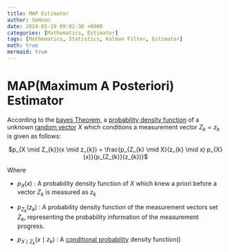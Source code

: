 ```yaml
---
title: MAP Estimator
author: SeHoon
date: 2024-05-29 09:02:30 +0900
categories: [Mathematics, Estimator]
tags: [Mathematics, Statistics, Kalman Filter, Estimator]
math: true
mermaid: true
---
```


# MAP(Maximum A Posteriori) Estimator

According to the [bayes Theorem](https://csh970605.github.io/posts/Bayes_Theorem/), a [probability density function](https://csh970605.github.io/posts/Probability_RandomVector/#probability-density-function) of a unknown [random vector](https://csh970605.github.io/posts/Rand_Vector/#random-vector) $X$ which conditions a measurement vector $Z_{k} = z_{k}$ is given as follows:

<center>

$p_{X \mid Z_{k}}(x \mid z_{k}) = \frac{p_{Z_{k} \mid X}(z_{k} \mid x) p_{X}(x)}{p_{Z_{k}}(z_{k})}$
</center>

Where

+ $p_{X}(x)$ : A probability density function of $X$ which knew a priori before a vector $Z_{k}$ is measured as $z_{k}$

+ $p_{Z_{k}}(z_{k})$ : A probability density function of the measurement vectors set $Z_{k}$, representing the probability information of the measurement progress.

+ $p_{X \mid Z_{k}}(x \mid z_{k})$ : A [conditional probability](https://csh970605.github.io/posts/Probability_RandomVector/#conditional-probability) density function()